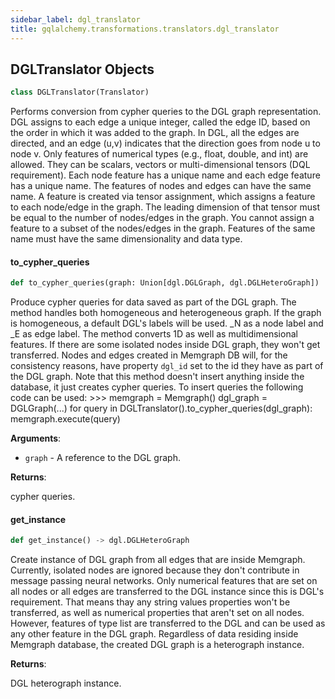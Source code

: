 ```yaml
---
sidebar_label: dgl_translator
title: gqlalchemy.transformations.translators.dgl_translator
---
```


## DGLTranslator Objects

```python
class DGLTranslator(Translator)
```

Performs conversion from cypher queries to the DGL graph representation. DGL assigns to each edge a unique integer, called the edge ID,
based on the order in which it was added to the graph. In DGL, all the edges are directed, and an edge (u,v) indicates that the direction goes
from node u to node v. Only features of numerical types (e.g., float, double, and int) are allowed. They can be scalars, vectors or multi-dimensional
tensors (DQL requirement). Each node feature has a unique name and each edge feature has a unique name. The features of nodes and edges can have
the same name. A feature is created via tensor assignment, which assigns a feature to each node/edge in the graph. The leading dimension of that
tensor must be equal to the number of nodes/edges in the graph. You cannot assign a feature to a subset of the nodes/edges in the graph. Features of the
same name must have the same dimensionality and data type.

#### to\_cypher\_queries

```python
def to_cypher_queries(graph: Union[dgl.DGLGraph, dgl.DGLHeteroGraph])
```

Produce cypher queries for data saved as part of the DGL graph. The method handles both homogeneous and heterogeneous graph. If the graph is homogeneous, a default DGL&#x27;s labels will be used.
_N as a node label and _E as edge label. The method converts 1D as well as multidimensional features. If there are some isolated nodes inside DGL graph, they won&#x27;t get transferred. Nodes and edges
created in Memgraph DB will, for the consistency reasons, have property `dgl_id` set to the id they have as part of the DGL graph. Note that this method doesn&#x27;t insert anything inside the database,
it just creates cypher queries. To insert queries the following code can be used:
&gt;&gt;&gt; memgraph = Memgraph()
dgl_graph = DGLGraph(...)
for query in DGLTranslator().to_cypher_queries(dgl_graph):
memgraph.execute(query)

**Arguments**:

- `graph` - A reference to the DGL graph.

**Returns**:

  cypher queries.

#### get\_instance

```python
def get_instance() -> dgl.DGLHeteroGraph
```

Create instance of DGL graph from all edges that are inside Memgraph. Currently, isolated nodes are ignored because they don&#x27;t contribute in message passing neural networks. Only numerical features
that are set on all nodes or all edges are transferred to the DGL instance since this is DGL&#x27;s requirement. That means thay any string values properties won&#x27;t be transferred, as well as numerical properties
that aren&#x27;t set on all nodes. However, features of type list are transferred to the DGL and can be used as any other feature in the DGL graph. Regardless of data residing inside Memgraph database, the created
DGL graph is a heterograph instance.

**Returns**:

  DGL heterograph instance.

